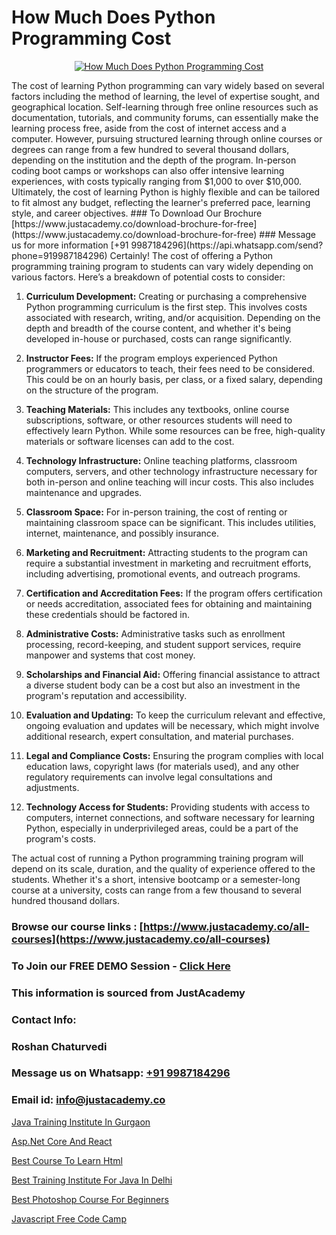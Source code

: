 # How Much Does Python Programming Cost

<p align="center">
  <a href="https://justacademy.co/course-detail/python-training">
    <img src="https://justacademy.co/storage2/course_image/1709713400_course_image.webp" alt="How Much Does Python Programming Cost">
  </a>
</p>
The cost of learning Python programming can vary widely based on several factors including the method of learning, the level of expertise sought, and geographical location. Self-learning through free online resources such as documentation, tutorials, and community forums, can essentially make the learning process free, aside from the cost of internet access and a computer. However, pursuing structured learning through online courses or degrees can range from a few hundred to several thousand dollars, depending on the institution and the depth of the program. In-person coding boot camps or workshops can also offer intensive learning experiences, with costs typically ranging from $1,000 to over $10,000. Ultimately, the cost of learning Python is highly flexible and can be tailored to fit almost any budget, reflecting the learner's preferred pace, learning style, and career objectives.
### To Download Our Brochure [https://www.justacademy.co/download-brochure-for-free](https://www.justacademy.co/download-brochure-for-free)
### Message us for more information [+91 9987184296](https://api.whatsapp.com/send?phone=919987184296)
Certainly! The cost of offering a Python programming training program to students can vary widely depending on various factors. Here’s a breakdown of potential costs to consider:

1) **Curriculum Development:** Creating or purchasing a comprehensive Python programming curriculum is the first step. This involves costs associated with research, writing, and/or acquisition. Depending on the depth and breadth of the course content, and whether it's being developed in-house or purchased, costs can range significantly.

2) **Instructor Fees:** If the program employs experienced Python programmers or educators to teach, their fees need to be considered. This could be on an hourly basis, per class, or a fixed salary, depending on the structure of the program.

3) **Teaching Materials:** This includes any textbooks, online course subscriptions, software, or other resources students will need to effectively learn Python. While some resources can be free, high-quality materials or software licenses can add to the cost.

4) **Technology Infrastructure:** Online teaching platforms, classroom computers, servers, and other technology infrastructure necessary for both in-person and online teaching will incur costs. This also includes maintenance and upgrades.

5) **Classroom Space:** For in-person training, the cost of renting or maintaining classroom space can be significant. This includes utilities, internet, maintenance, and possibly insurance.

6) **Marketing and Recruitment:** Attracting students to the program can require a substantial investment in marketing and recruitment efforts, including advertising, promotional events, and outreach programs.

7) **Certification and Accreditation Fees:** If the program offers certification or needs accreditation, associated fees for obtaining and maintaining these credentials should be factored in.

8) **Administrative Costs:** Administrative tasks such as enrollment processing, record-keeping, and student support services, require manpower and systems that cost money.

9) **Scholarships and Financial Aid:** Offering financial assistance to attract a diverse student body can be a cost but also an investment in the program's reputation and accessibility.

10) **Evaluation and Updating:** To keep the curriculum relevant and effective, ongoing evaluation and updates will be necessary, which might involve additional research, expert consultation, and material purchases.

11) **Legal and Compliance Costs:** Ensuring the program complies with local education laws, copyright laws (for materials used), and any other regulatory requirements can involve legal consultations and adjustments.

12) **Technology Access for Students:** Providing students with access to computers, internet connections, and software necessary for learning Python, especially in underprivileged areas, could be a part of the program's costs.

The actual cost of running a Python programming training program will depend on its scale, duration, and the quality of experience offered to the students. Whether it's a short, intensive bootcamp or a semester-long course at a university, costs can range from a few thousand to several hundred thousand dollars.

### Browse our course links : [https://www.justacademy.co/all-courses](https://www.justacademy.co/all-courses) 
### To Join our FREE DEMO Session - [Click Here](https://www.justacademy.co/register-for-course-demo)


### This information is sourced from JustAcademy
### Contact Info:
### Roshan Chaturvedi
### Message us on Whatsapp: [+91 9987184296](https://api.whatsapp.com/send?phone=919987184296)
### Email id: [info@justacademy.co](mailto:info@justacademy.co)
                
[Java Training Institute In Gurgaon](https://www.linkedin.com/pulse/best-java-training-institute-gurgaon-justacademy-kolkata-w6kze?trackingId=4DibiB4WYxaMrDIwufX%2FDw%3D%3D&lipi=urn%3Ali%3Apage%3Ad_flagship3_company_admin%3BZ3buGVXtSt2MpOd2OMz6cQ%3D%3D)

[Asp.Net Core And React](https://www.linkedin.com/pulse/aspnet-core-react-justacademy-cupertino-ugkkc?trackingId=Hxz2JomrVFFG2Kh1th%2BxHw%3D%3D&lipi=urn%3Ali%3Apage%3Ad_flagship3_company_admin%3BgBhGnALRQwW8mE6l8mJTTg%3D%3D)

[Best Course To Learn Html](https://medium.com/@AkashSingh2052/best-course-to-learn-html-690bd120e2a9)

[Best Training Institute For Java In Delhi](https://medium.com/@ranemanish460/best-training-institute-for-java-in-delhi-781746abbab0)

[Best Photoshop Course For Beginners](https://justacademyin.github.io/justacademy/best-photoshop-course-for-beginners)

[Javascript Free Code Camp](https://justacademyin.github.io/justacademy/javascript-free-code-camp)

